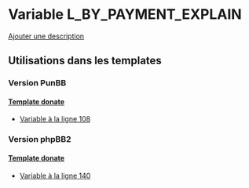 # Variable L_BY_PAYMENT_EXPLAIN
[Ajouter une description](https://fa-tvars.appspot.com/var/L_BY_PAYMENT_EXPLAIN)

## Utilisations dans les templates

### Version PunBB

#### [Template donate](punbb/donate.md)
* [Variable &agrave; la ligne 108](../punbb/donate.tpl#L108)

### Version phpBB2

#### [Template donate](subsilver/donate.md)
* [Variable &agrave; la ligne 140](../subsilver/donate.tpl#L140)